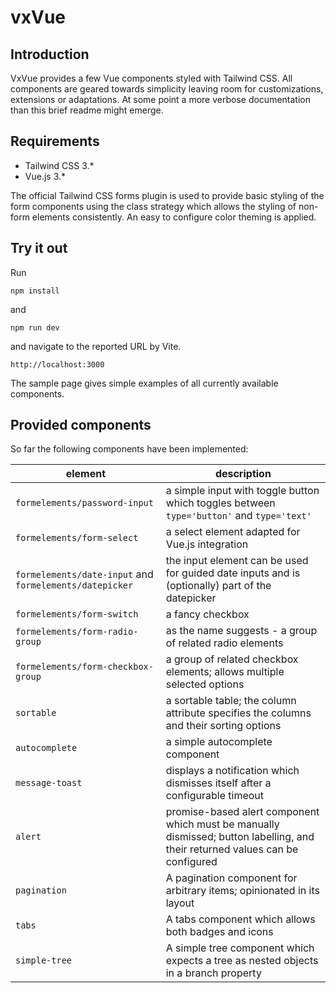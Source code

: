 # vxVue

## Introduction
VxVue provides a few Vue components styled with Tailwind CSS. All components are geared towards simplicity leaving room for customizations, extensions or adaptations. At some point a more verbose documentation than this brief readme might emerge.

## Requirements
* Tailwind CSS 3.*
* Vue.js 3.*

The official Tailwind CSS forms plugin is used to provide basic styling of the form components using the class strategy which allows the styling of non-form elements consistently.
An easy to configure color theming is applied.

## Try it out
Run
```
npm install
```
and
```
npm run dev
```
and navigate to the reported URL by Vite.
```
http://localhost:3000
```
The sample page gives simple examples of all currently available components.

## Provided components
So far the following components have been implemented:

| element                                                 | description |
|---------------------------------------------------------| --- |
| `formelements/password-input`                           | a simple input with toggle button which toggles between `type='button'` and `type='text'` |
| `formelements/form-select`                              | a select element adapted for Vue.js integration
| `formelements/date-input` and `formelements/datepicker` | the input element can be used for guided date inputs and is (optionally) part of the datepicker
| `formelements/form-switch`                              | a fancy checkbox
| `formelements/form-radio-group`                         | as the name suggests - a group of related radio elements
| `formelements/form-checkbox-group`                      | a group of related checkbox elements; allows multiple selected options
| `sortable`                                              | a sortable table; the column attribute specifies the columns and their sorting options
| `autocomplete`                                          | a simple autocomplete component
| `message-toast`                                         | displays a notification which dismisses itself after a configurable timeout
| `alert`                                                 | promise-based alert component which must be manually dismissed; button labelling, and their returned values can be configured
| `pagination`                                            | A pagination component for arbitrary items; opinionated in its layout
| `tabs`                                                  | A tabs component which allows both badges and icons
| `simple-tree`                                           | A simple tree component which expects a tree as nested objects in a branch property
